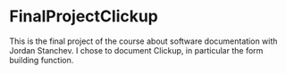 # FinalProjectClickup
This is the final project of the course about software documentation with Jordan Stanchev. I chose to document Clickup, in particular the form building function.
